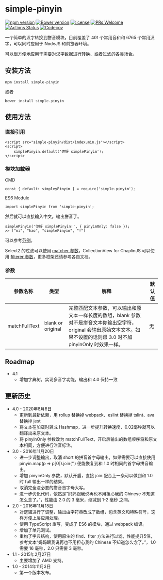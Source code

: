 # simple-pinyin

[![npm version](https://badge.fury.io/js/simple-pinyin.svg)](https://badge.fury.io/js/simple-pinyin)
[![Bower version](https://badge.fury.io/bo/simple-pinyin.svg)](https://badge.fury.io/bo/simple-pinyin)
[![license](https://img.shields.io/badge/license-MIT)](https://github.com/xuqingkuang/simple-pinyin/blob/master/LICENSE) [![PRs Welcome](https://img.shields.io/badge/PRs-welcome-brightgreen.svg)](https://github.com/xuqingkuang/simple-pinyin/pulls) [![Actions Status](https://github.com/xuqingkuang/simple-pinyin/workflows/build/badge.svg?branch=master)](https://github.com/xuqingkuang/simple-pinyin/actions) [![Codecov](https://img.shields.io/codecov/c/github/xuqingkuang/simple-pinyin)](https://codecov.io/gh/xuqingkuang/simple-pinyin)

一个简单的汉字转换到拼音模块，目前覆盖了 401 个常用音和和 6765 个常用汉字，可以同时应用于 NodeJS
和浏览器环境。

可以很方便地应用于需要对汉字数据进行转换、或者过滤的各类场合。

## 安装方法

    npm install simple-pinyin

或者

    bower install simple-pinyin

## 使用方法

### 直接引用

    <script src="simple-pinyin/dist/index.min.js"></script>
    <script>
        simplePinyin.default('你好 simplePinyin');
    </script>

### 模块加载器

CMD

    const { default: simpleyPinyin } = require('simple-pinyin');

ES6 Module

    import simplePinyin from 'simple-pinyin';

然后就可以直接输入中文，输出拼音了。

    simplePinyin('你好 simplePinyin!', { pinyinOnly: false });
    >> ["ni", "hao", "simplePinyin", "!"]

可以参考[范例](http://xuqingkuang.github.io/simple-pinyin/)。

Select2 的过滤可以使用 [matcher 参数](https://select2.org/searching#customizing-how-results-are-matched)，CollectionView for ChaplinJS 可以使用 [filterer 参数](http://docs.chaplinjs.org/chaplin.collection_view.html#filterer)，更多框架还请参考各自文档。

### 参数

| 参数名称       | 类型      | 解释                                       | 默认值  |
| ---------- | ------- | ---------------------------------------- | ---- |
| matchFullText | blank or original | 完整匹配文本参数，可以输出和原文本一样长度的数组，blank 参数对不是拼音文本你输出空字符，original 会输出原始文本文本。如果不设置的话则跟 3.0 时不加 pinyinOnly 时效果一样。 | 无 |

## Roadmap

* 4.1
  * 增加字典树，实现多音字功能，输出和 4.0 保持一致

## 更新历史
* 4.0 - 2020年8月8日
  * 更新到最新依赖，用 rollup 替换掉 webpack、eslint 替换掉 tslint、ava 替换掉 jest
  * 将文本在加载时转成 Hashmap，进一步提升转换速度，0.02毫秒就可以翻译出来原文本。
  * 将 pinyinOnly 参数改为 matchFullText，开启后输出的数组顺序将和原文本相同，方便进行注音标注。
* 3.0 - 2016年11月20日
  * 进一步调整输出，取消 short 的拼音首字母输出，如果需要可以直接使用 pinyin.map(p => p[0]).join('') 便能恢复到和 1.0 时相同的首字母拼音输出。
  * 增加 pinyinOnly 参数，默认开启，直接 join 配合上一条可以做到和 1.0 时 full 输出一样的结果。
  * 取消完全没必要的拼音首字母大写。
  * 进一步优化代码，依然是“妈妈跟我说再也不用担心我的 Chinese 不知道怎么念了。”，性能由 2.0 的 3 毫米，缩减到 1-2 毫秒 之间。
* 2.0 - 2016年11月18日
  * 对逻辑进行了调整，输出由字符串改成了数组，包含英文和特殊符号，这样方便上层应用处理。
  * 使用 TypeScript 重写，变成了 ES6 的模块，通过 webpack 编译。
  * 增加了单元测试。
  * 重构了字典结构，使用原生的 find、fiter 方法进行过滤，性能提升5倍，参考文本“妈妈跟我说再也不用担心我的 Chinese 不知道怎么念了。”，1.0 需要 16 毫秒，2.0 只需要 3 毫秒。
* 1.1 - 2015年2月27日
  * 主要增加了 AMD 支持。
* 1.0 - 2014年11月3日
  * 第一个版本发布。
